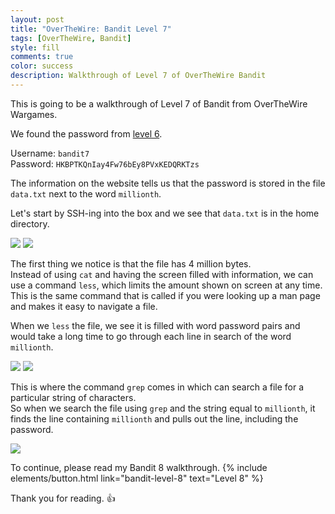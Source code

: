 ```yaml
---
layout: post
title: "OverTheWire: Bandit Level 7"
tags: [OverTheWire, Bandit]
style: fill
comments: true
color: success
description: Walkthrough of Level 7 of OverTheWire Bandit
---
```


This is going to be a walkthrough of Level 7 of Bandit from OverTheWire Wargames.

We found the password from [level 6](bandit-level-6).

Username: `bandit7`  
Password: `HKBPTKQnIay4Fw76bEy8PVxKEDQRKTzs`

The information on the website tells us that the password is stored in the file `data.txt` next to the word `millionth`.

Let's start by SSH-ing into the box and we see that `data.txt` is in the home directory.

![](/assets/posts/OverTheWire/Bandit/Bandit7/picture1.png)
![](/assets/posts/OverTheWire/Bandit/Bandit7/picture2.png)

The first thing we notice is that the file has 4 million bytes.  
Instead of using `cat` and having the screen filled with information, we can use a command `less`, which limits the amount shown on screen at any time. This is the same command that is called if you were looking up a man page and makes it easy to navigate a file.

When we `less` the file, we see it is filled with word password pairs and would take a long time to go through each line in search of the word `millionth`.

![](/assets/posts/OverTheWire/Bandit/Bandit7/picture3.png)
![](/assets/posts/OverTheWire/Bandit/Bandit7/picture4.png)

This is where the command `grep` comes in which can search a file for a particular string of characters.  
So when we search the file using `grep` and the string equal to `millionth`, it finds the line containing `millionth` and pulls out the line, including the password.

![](/assets/posts/OverTheWire/Bandit/Bandit7/picture5.png)

To continue, please read my Bandit 8 walkthrough. {% include elements/button.html link="bandit-level-8" text="Level 8" %}

Thank you for reading. :+1: